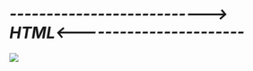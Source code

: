 # *---------------------------> HTML<-----------------------* #
![](http://people.du.ac.in/~vmadan/HTML/html.jpg)

